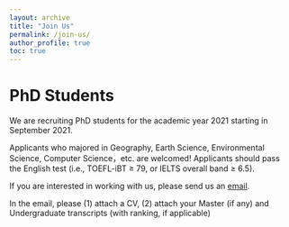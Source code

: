 ```yaml
---
layout: archive
title: "Join Us"
permalink: /join-us/
author_profile: true
toc: true
---
```


# PhD Students
We are recruiting PhD students for the academic year 2021 starting in September 2021.

Applicants who majored in Geography, Earth Science, Environmental Science, Computer Science，etc. are welcomed! Applicants should pass the English test (i.e., TOEFL-iBT ≥ 79, or IELTS overall band ≥ 6.5).

If you are interested in working with us, please send us an [email](mailto:jianfengli@hkbu.edu.hk).

In the email, please
(1) attach a CV,
(2) attach your Master (if any) and Undergraduate transcripts (with ranking, if applicable)

